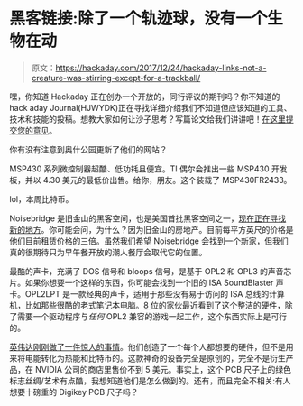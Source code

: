 # 黑客链接:除了一个轨迹球，没有一个生物在动

> 原文：<https://hackaday.com/2017/12/24/hackaday-links-not-a-creature-was-stirring-except-for-a-trackball/>

嘿，你知道 Hackaday 正在创办一个开放的，同行评议的期刊吗？你不知道的 hack aday Journal(HJWYDK)正在寻找详细介绍我们不知道但应该知道的工具、技术和技能的投稿。想教大家如何让沙子思考？写篇论文给我们讲讲吧！[在这里提交您的意见](https://journal.hackaday.io/submissions)。

你有没有注意到奥什公园更新了他们的网站？

MSP430 系列微控制器超酷、低功耗且便宜。TI 偶尔会推出一些 MSP430 开发板，并以 4.30 美元的最低价出售。给你，朋友。这个装载了 MSP430FR2433。

lol，本周比特币。

Noisebridge 是旧金山的黑客空间，也是美国首批黑客空间之一，[现在正在寻找新的地方](https://noisebridge.net/wiki/FundraisingCall)。你可能会问，为什么？因为旧金山的房地产。目前每平方英尺的价格是他们目前租赁价格的三倍。虽然我们希望 Noisebridge 会找到一个新家，但我们真的很期待只为早午餐开放的潮人餐厅会取代它的位置。

最酷的声卡，充满了 DOS 信号和 bloops 信号，是基于 OPL2 和 OPL3 的声音芯片。如果你想要一个这样的东西，你可能会找到一个旧的 ISA SoundBlaster 声卡。OPL2LPT 是一款经典的声卡，适用于那些没有易于访问的 ISA 总线的计算机，比如那些很酷的老式笔记本电脑。[8 位的家伙](https://www.youtube.com/watch?v=z3DU2mNBa6M)最近看到了这个整洁的硬件，除了需要一个驱动程序与*任何* OPL2 兼容的游戏一起工作，这个东西实际上是可行的。

[英伟达刚刚做了一件惊人的事情](https://blogs.nvidia.com/blog/2017/12/22/nvidia-ruler/)。他们创造了一个每个人都想要的硬件，但不是用来将电能转化为热能和比特币的。这款神奇的设备完全是原创的，完全不是衍生产品，在 NVIDIA 公司的商店里售价不到 5 美元。事实上，这个 PCB 尺子上的绿色标志丝绸/艺术有点酷，我想知道他们是怎么做到的。还有，而且完全不相关:有人想要十磅重的 Digikey PCB 尺子吗？